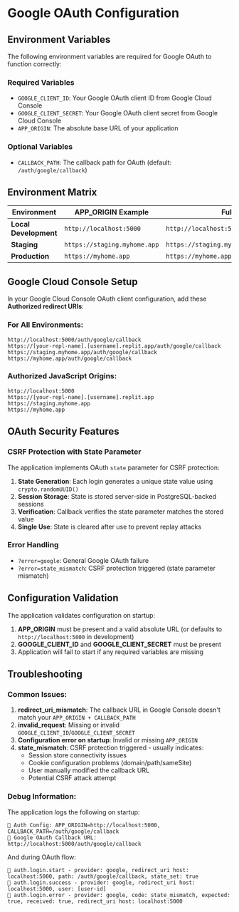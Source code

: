 # Google OAuth Configuration

## Environment Variables

The following environment variables are required for Google OAuth to function correctly:

### Required Variables

- `GOOGLE_CLIENT_ID`: Your Google OAuth client ID from Google Cloud Console
- `GOOGLE_CLIENT_SECRET`: Your Google OAuth client secret from Google Cloud Console  
- `APP_ORIGIN`: The absolute base URL of your application

### Optional Variables

- `CALLBACK_PATH`: The callback path for OAuth (default: `/auth/google/callback`)

## Environment Matrix

| Environment | APP_ORIGIN Example | Full Callback URL |
|-------------|-------------------|-------------------|
| **Local Development** | `http://localhost:5000` | `http://localhost:5000/auth/google/callback` |
| **Staging** | `https://staging.myhome.app` | `https://staging.myhome.app/auth/google/callback` |
| **Production** | `https://myhome.app` | `https://myhome.app/auth/google/callback` |

## Google Cloud Console Setup

In your Google Cloud Console OAuth client configuration, add these **Authorized redirect URIs**:

### For All Environments:
```
http://localhost:5000/auth/google/callback
https://[your-repl-name].[username].replit.app/auth/google/callback
https://staging.myhome.app/auth/google/callback
https://myhome.app/auth/google/callback
```

### Authorized JavaScript Origins:
```
http://localhost:5000
https://[your-repl-name].[username].replit.app
https://staging.myhome.app
https://myhome.app
```

## OAuth Security Features

### CSRF Protection with State Parameter

The application implements OAuth `state` parameter for CSRF protection:

1. **State Generation**: Each login generates a unique state value using `crypto.randomUUID()`
2. **Session Storage**: State is stored server-side in PostgreSQL-backed sessions
3. **Verification**: Callback verifies the state parameter matches the stored value
4. **Single Use**: State is cleared after use to prevent replay attacks

### Error Handling

- `?error=google`: General Google OAuth failure
- `?error=state_mismatch`: CSRF protection triggered (state parameter mismatch)

## Configuration Validation

The application validates configuration on startup:

1. **APP_ORIGIN** must be present and a valid absolute URL (or defaults to `http://localhost:5000` in development)
2. **GOOGLE_CLIENT_ID** and **GOOGLE_CLIENT_SECRET** must be present
3. Application will fail to start if any required variables are missing

## Troubleshooting

### Common Issues:

1. **redirect_uri_mismatch**: The callback URL in Google Console doesn't match your `APP_ORIGIN + CALLBACK_PATH`
2. **invalid_request**: Missing or invalid `GOOGLE_CLIENT_ID`/`GOOGLE_CLIENT_SECRET`
3. **Configuration error on startup**: Invalid or missing `APP_ORIGIN`
4. **state_mismatch**: CSRF protection triggered - usually indicates:
   - Session store connectivity issues
   - Cookie configuration problems (domain/path/sameSite)
   - User manually modified the callback URL
   - Potential CSRF attack attempt

### Debug Information:

The application logs the following on startup:
```
🔧 Auth Config: APP_ORIGIN=http://localhost:5000, CALLBACK_PATH=/auth/google/callback
🔧 Google OAuth Callback URL: http://localhost:5000/auth/google/callback
```

And during OAuth flow:
```
🔐 auth.login.start - provider: google, redirect_uri host: localhost:5000, path: /auth/google/callback, state_set: true
🔐 auth.login.success - provider: google, redirect_uri host: localhost:5000, user: [user-id]
🔐 auth.login.error - provider: google, code: state_mismatch, expected: true, received: true, redirect_uri host: localhost:5000
```